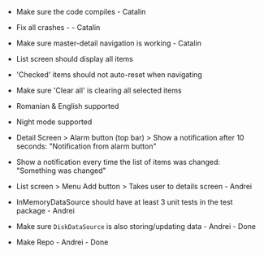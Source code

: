 - Make sure the code compiles - Catalin
- Fix all crashes - - Catalin
- Make sure master-detail navigation is working - Catalin
- List screen should display all items
- 'Checked' items should not auto-reset when navigating
- Make sure 'Clear all' is clearing all selected items
- Romanian & English supported
- Night mode supported
- Detail Screen > Alarm button (top bar) > Show a notification after 10 seconds: "Notification from alarm button"
- Show a notification every time the list of items was changed: "Something was changed"

- List screen > Menu Add button > Takes user to details screen - Andrei
- InMemoryDataSource should have at least 3 unit tests in the test package - Andrei
- Make sure `DiskDataSource` is also storing/updating data - Andrei - Done
 - Make Repo - Andrei - Done
 